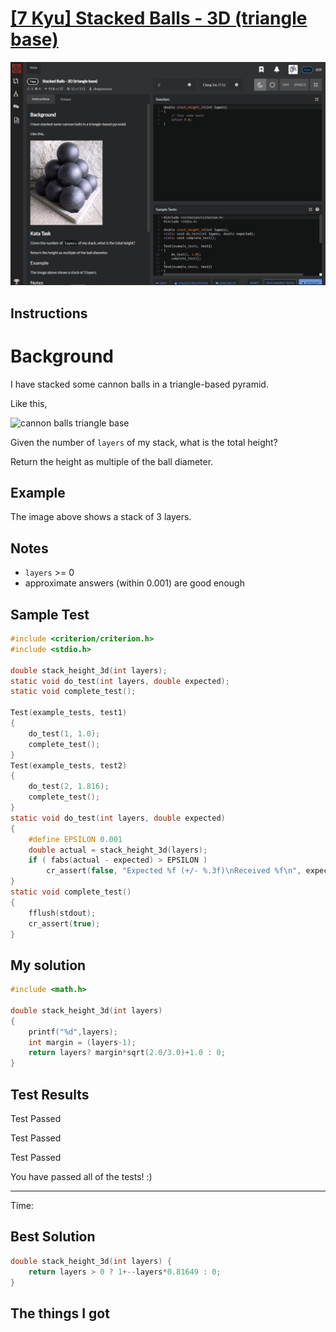 # [[7 Kyu] Stacked Balls - 3D (triangle base)](https://www.codewars.com/kata/5bbad1082ce5333f8b000006/train/c)

![image](./Problem.png)


## Instructions

# Background

I have stacked some cannon balls in a triangle-based pyramid.

Like this,

![cannon balls triangle base](https://i.imgur.com/ut4ejG1.png)

Given the number of `layers` of my stack, what is the total height?

Return the height as multiple of the ball diameter.

## Example

The image above shows a stack of 3 layers.

## Notes

- `layers` >= 0
- approximate answers (within 0.001) are good enough



## Sample Test

```c
#include <criterion/criterion.h>
#include <stdio.h>

double stack_height_3d(int layers);
static void do_test(int layers, double expected);
static void complete_test();

Test(example_tests, test1)
{
    do_test(1, 1.0);
    complete_test();
}
Test(example_tests, test2)
{
    do_test(2, 1.816);
    complete_test();
}
static void do_test(int layers, double expected)
{
    #define EPSILON 0.001
    double actual = stack_height_3d(layers);
    if ( fabs(actual - expected) > EPSILON )
        cr_assert(false, "Expected %f (+/- %.3f)\nReceived %f\n", expected, EPSILON, actual);
}
static void complete_test()
{
    fflush(stdout);
    cr_assert(true);
}
```



## My solution

```c
#include <math.h>

double stack_height_3d(int layers)
{
    printf("%d",layers);
    int margin = (layers-1);
    return layers? margin*sqrt(2.0/3.0)+1.0 : 0;
}
```



## Test Results

Test Passed

Test Passed

Test Passed

You have passed all of the tests! :)

---------

Time: 



## Best Solution

```c
double stack_height_3d(int layers) {
    return layers > 0 ? 1+--layers*0.81649 : 0;
}
```



## The things I got

